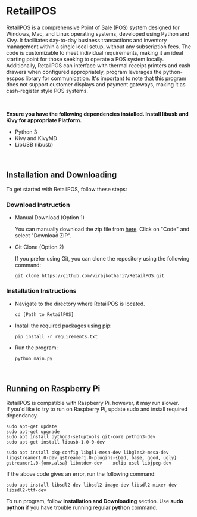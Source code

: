 # RetailPOS

RetailPOS is a comprehensive Point of Sale (POS) system designed for Windows, Mac, and Linux operating systems, developed using Python and Kivy. It facilitates day-to-day business transactions and inventory management within a single local setup, without any subscription fees. The code is customizable to meet individual requirements, making it an ideal starting point for those seeking to operate a POS system locally. Additionally, RetailPOS can interface with thermal receipt printers and cash drawers when configured appropriately, program leverages the python-escpos library for communication. It's important to note that this program does not support customer displays and payment gateways, making it as cash-register style POS systems.

<br>

**Ensure you have the following dependencies installed. Install libusb and Kivy for appropriate Platform.**

  - Python 3
  - Kivy and KivyMD
  - LibUSB (libusb)
    
<br>

## Installation and Downloading

To get started with RetailPOS, follow these steps:


### Download Instruction

- Manual Download (Option 1)
  
  You can manually download the zip file from [here](https://github.com/virajkothari7/RetailPOS/archive/refs/heads/main.zip).
  Click on "Code" and select "Download ZIP".

- Git Clone (Option 2)
  
  If you prefer using Git, you can clone the repository using the following command:

      git clone https://github.com/virajkothari7/RetailPOS.git

### Installation Instructions
- Navigate to the directory where RetailPOS is located.  

      cd [Path to RetailPOS]

- Install the required packages using pip:

      pip install -r requirements.txt

- Run the program:

      python main.py

<br>

## Running on Raspberry Pi

  RetailPOS is compatible with Raspberry Pi, however, it may run slower.  
  If you'd like to try to run on Raspberry Pi, update sudo and install required dependancy.
  
  ```
  sudo apt-get update
  sudo apt-get upgrade
  sudo apt install python3-setuptools git-core python3-dev
  sudo apt-get install libusb-1.0-0-dev
  ```
  
    sudo apt install pkg-config libgl1-mesa-dev libgles2-mesa-dev	libgstreamer1.0-dev	gstreamer1.0-plugins-{bad, base, good, ugly}	gstreamer1.0-{omx,alsa} libmtdev-dev	xclip xsel libjpeg-dev
  
   If the above code gives an error, run the following command:
          
    sudo apt install libsdl2-dev libsdl2-image-dev libsdl2-mixer-dev libsdl2-ttf-dev
  
  To run program, follow **Installation and Downloading** section.
  Use **sudo python** if you have trouble running regular **python** command.

    
    
  
     
